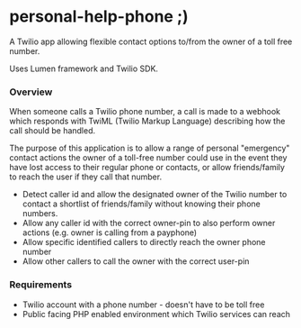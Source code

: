 # personal-help-phone ;)
A Twilio app allowing flexible contact options to/from the owner of a toll free number.

Uses Lumen framework and Twilio SDK.

### Overview

When someone calls a Twilio phone number, a call is made to a webhook which responds with TwiML (Twilio Markup Language) describing how the call should be handled.

The purpose of this application is to allow a range of personal "emergency" contact actions the owner of a toll-free number could use in the event they have lost access to their regular phone or contacts, or allow friends/family to reach the user if they call that number.

- Detect caller id and allow the designated owner of the Twilio number to contact a shortlist of friends/family without knowing their phone numbers.
- Allow any caller id with the correct owner-pin to also perform owner actions (e.g. owner is calling from a payphone)
- Allow specific identified callers to directly reach the owner phone number
- Allow other callers to call the owner with the correct user-pin

### Requirements

- Twilio account with a phone number - doesn't have to be toll free
- Public facing PHP enabled environment which Twilio services can reach
